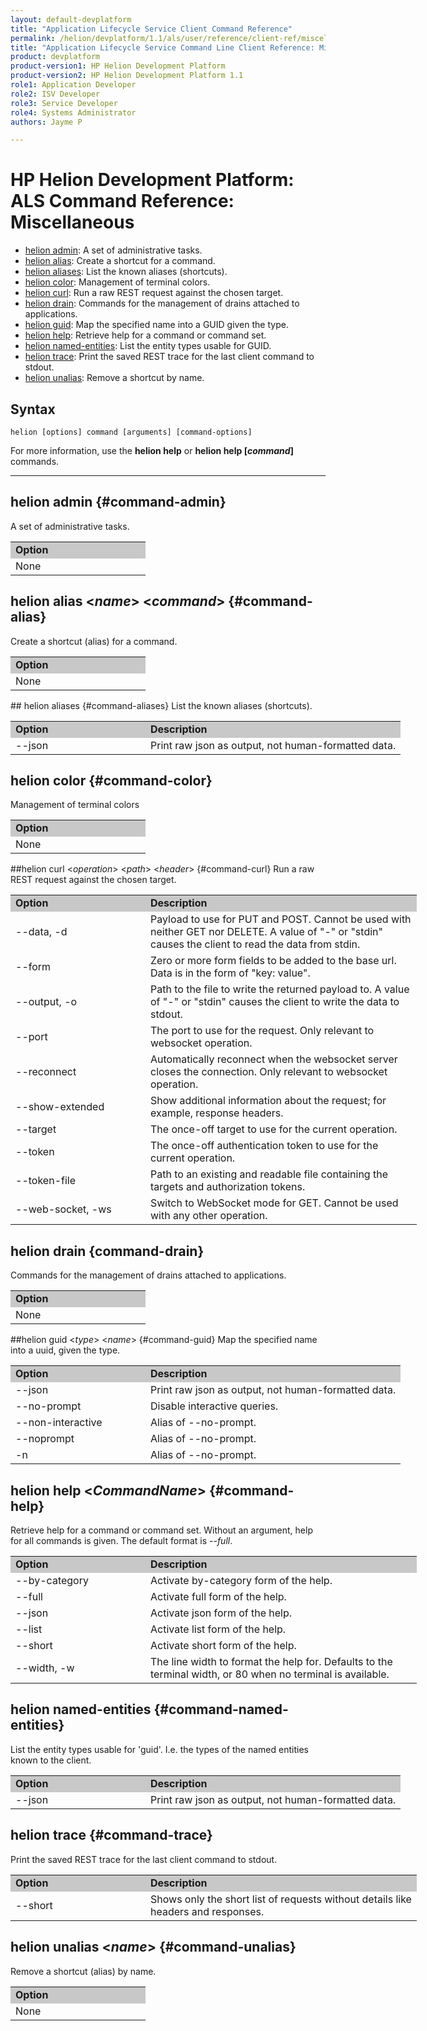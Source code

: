 ```yaml
---
layout: default-devplatform
title: "Application Lifecycle Service Client Command Reference"
permalink: /helion/devplatform/1.1/als/user/reference/client-ref/miscellaneous/
title: "Application Lifecycle Service Command Line Client Reference: Miscellaneous"
product: devplatform
product-version1: HP Helion Development Platform
product-version2: HP Helion Development Platform 1.1
role1: Application Developer 
role2: ISV Developer
role3: Service Developer
role4: Systems Administrator
authors: Jayme P

---
```

<!--UNDER REVISION-->

# HP Helion Development Platform: ALS Command Reference: Miscellaneous

- [helion admin](#command-admin): A set of administrative tasks.
- [helion alias](#command-alias): Create a shortcut for a command.	
- [helion aliases](#command-aliases): List the known aliases (shortcuts).
- [helion color](#command-color): Management of terminal colors.
- [helion curl](#command-curl): Run a raw REST request against the chosen target.
- [helion drain](#command-drain): Commands for the management of drains attached to applications.
- [helion guid](#command-guid): Map the specified name into a GUID given the type.
- [helion help](#command-help): Retrieve help for a command or command set.
- [helion named-entities](#command-named-entities): List the entity types usable for GUID.
- [helion trace](#command-trace): Print the saved REST trace for the last client command to stdout.
- [helion unalias](#command-unalias): Remove a shortcut by name.

## Syntax

	helion [options] command [arguments] [command-options]
For more information, use the **helion help** or **helion help [*command*]** commands.

<hr>

## helion admin {#command-admin}
A set of administrative tasks.

<table style="text-align: left; vertical-align: top; width:650px;">
<tr style="background-color: #C8C8C8;">
<td style="width: 200px;"><b>Option</b></td>
</tr><td>None</td>
</tr>
</table>

## helion alias <*name*> <*command*> {#command-alias}
Create a shortcut (alias) for a command.
<table style="text-align: left; vertical-align: top; width:650px;">
<tr style="background-color: #C8C8C8;">
<td style="width: 200px;"><b>Option</b></td>
</tr><td>None</td>
</tr>
</table>
## helion aliases {#command-aliases}
List the known aliases (shortcuts).

<table style="text-align: left; vertical-align: top; width:650px;">
<tr style="background-color: #C8C8C8;">
<td style="width: 200px;"><b>Option</b></td><td><b>Description</b></td>
</tr>
<tr><td>--json</td>
<td>Print raw json as output, not human-formatted data.</td>
</tr>
</table>

## helion color {#command-color}
Management of terminal colors

<table style="text-align: left; vertical-align: top; width:650px;">
<tr style="background-color: #C8C8C8;">
<td style="width: 200px;"><b>Option</b></td>
</tr><td>None</td>
</tr>
</table>

##helion curl <*operation*> <*path*> <*header*> {#command-curl}
Run a raw REST request against the chosen target.

<table style="text-align: left; vertical-align: top; width:650px;">
<tr style="background-color: #C8C8C8;">
<td style="width: 200px;"><b>Option</b></td><td><b>Description</b></td>
</tr>
<tr><td>--data, -d</td><td>Payload to use for PUT and POST. Cannot be used with neither GET nor DELETE. A value of "-" or "stdin" causes the client to read the data from stdin.</td></tr>
<tr><td>--form</td><td>Zero or more form fields to be added to the base url. Data is in the form of "key: value".</td></tr>
<tr><td>--output, -o</td><td>Path to the file to write the returned payload to. A value of "-" or "stdin" causes the client to write the data to stdout.</td></tr>
<tr><td>--port</td><td>The port to use for the request. Only relevant to websocket operation.</td></tr>
<tr><td>--reconnect</td><td>Automatically reconnect when the websocket server closes the connection. Only relevant to websocket operation.</td></tr>
<tr><td>--show-extended</td><td>Show additional information about the request; for example, response headers.</td></tr>
<tr>
<td>--target</td>
<td>The once-off target to use for the current operation.</td>
</tr>    <tr><td>--token</td>
<td>The once-off authentication token to use for the current
operation.</td>
</tr>    <tr><td>--token-file</td>
<td>Path to an existing and readable file containing the targets and
authorization tokens.</td>
<tr><td>--web-socket, -ws</td><td>Switch to WebSocket mode for GET. Cannot be used with any other operation.</td></tr>
</tr>
</table>

## helion drain {command-drain}
Commands for the management of drains attached to applications.

<table style="text-align: left; vertical-align: top; width:650px;">
<tr style="background-color: #C8C8C8;">
<td style="width: 200px;"><b>Option</b></td>
</tr><td>None</td>
</tr>
</table>

##helion guid <*type*> <*name*> {#command-guid}
Map the specified name into a uuid, given the type. 
    
<table style="text-align: left; vertical-align: top; width:650px;">
<tr style="background-color: #C8C8C8;">
<td style="width: 200px;"><b>Option</b></td><td><b>Description</b></td>
</tr><td>--json</td>
<td>Print raw json as output, not human-formatted data.</td>
</tr>    <tr><td>--no-prompt</td>
<td>Disable interactive queries.</td>
</tr>    <tr><td>--non-interactive</td>
<td>Alias of --no-prompt.</td>
</tr><tr>
<td>--noprompt</td>
<td>Alias of --no-prompt.</td>
</tr><tr>
<td>-n</td>
<td>Alias of --no-prompt.</td>
</tr>
</table>

## helion help <*CommandName*> {#command-help}
Retrieve help for a command or command set. Without an argument, help for all commands is given. The default format is *--full*.

<table style="text-align: left; vertical-align: top; width:650px;">
<tr style="background-color: #C8C8C8;">
<td style="width: 200px;"><b>Option</b></td><td><b>Description</b></td>
</tr><td>--by-category</td>
<td>Activate by-category form of the help.</td>
</tr>    <tr><td>--full</td>
<td>Activate full form of the help.</td>
</tr>    <tr><td>--json</td>
<td>Activate json form of the help.</td>
</tr>    <tr><td>--list</td>
<td>Activate list form of the help.</td>
</tr><tr>
<td>--short</td>
<td>Activate short form of the help.</td>
</tr>    <tr><td>--width, -w</td>
<td>The line width to format the help for. Defaults to the terminal
width, or 80 when no terminal is available. </tr>
</table>

## helion named-entities {#command-named-entities}
List the entity types usable for 'guid'. I.e. the types of the
    named entities known to the client.
    
<table style="text-align: left; vertical-align: top; width:650px;">
<tr style="background-color: #C8C8C8;">
<td style="width: 200px;"><b>Option</b></td><td><b>Description</b></td>
</tr><td>--json</td>
<td>Print raw json as output, not human-formatted data.</td>
</tr> 
</table>

## helion trace {#command-trace}
Print the saved REST trace for the last client command to stdout.
    
<table style="text-align: left; vertical-align: top; width:650px;">
<tr style="background-color: #C8C8C8;">
<td style="width: 200px;"><b>Option</b></td><td><b>Description</b></td>
</tr>
<tr><td>--short</td>
<td>Shows only the short list of requests without details like headers and responses.</td>
</tr>
</tr></table>

## helion unalias <*name*> {#command-unalias}
Remove a shortcut (alias) by name.

<table style="text-align: left; vertical-align: top; width:650px;">
<tr style="background-color: #C8C8C8;">
<td style="width: 200px;"><b>Option</b></td>
</tr><td>None</td>
</tr>
</table>
